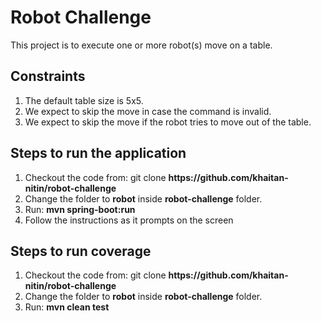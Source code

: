 # Robot Challenge

This project is to execute one or more robot(s) move on a table. 


## Constraints

<ol>
	<li>The default table size is 5x5. </li>
	<li>We expect to skip the move in case the command is invalid.</li>
	<li>We expect to skip the move if the robot tries to move out of the table.</li>
</ol>


## Steps to run the application

<ol>
	<li>Checkout the code from: git clone <strong>https://github.com/khaitan-nitin/robot-challenge</strong></li>
	<li>Change the folder to <strong>robot</strong> inside <strong>robot-challenge</strong> folder.</li>
	<li>Run: <strong>mvn spring-boot:run</strong></li>
	<li>Follow the instructions as it prompts on the screen</li>
</ol>


## Steps to run coverage

<ol>
	<li>Checkout the code from: git clone <strong>https://github.com/khaitan-nitin/robot-challenge</strong></li>
	<li>Change the folder to <strong>robot</strong> inside <strong>robot-challenge</strong> folder.</li>
	<li>Run: <strong>mvn clean test</strong></li>
</ol>
